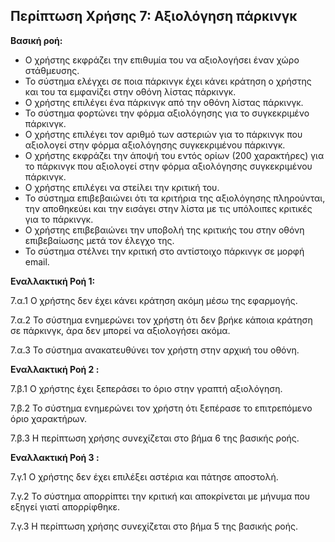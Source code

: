 ## Περίπτωση Χρήσης 7: Αξιολόγηση πάρκινγκ ##

**Βασική ροή:**

- Ο χρήστης εκφράζει την επιθυμία του να αξιολογήσει έναν χώρο στάθμευσης.
- Το σύστημα ελέγχει σε ποια πάρκινγκ έχει κάνει κράτηση ο χρήστης και του τα εμφανίζει στην οθόνη λίστας πάρκινγκ.
- Ο χρήστης επιλέγει ένα πάρκινγκ από την οθόνη λίστας πάρκινγκ.
- Το σύστημα φορτώνει την φόρμα αξιολόγησης για το συγκεκριμένο πάρκινγκ.
- Ο χρήστης επιλέγει τον αριθμό των αστεριών για το πάρκινγκ που αξιολογεί στην φόρμα αξιολόγησης συγκεκριμένου πάρκινγκ.
- Ο χρήστης εκφράζει την άποψή του εντός ορίων (200 χαρακτήρες) για το πάρκινγκ που αξιολογεί  στην φόρμα αξιολόγησης συγκεκριμένου πάρκινγκ.
- Ο χρήστης επιλέγει να στείλει την κριτική του.
- Το σύστημα επιβεβαιώνει ότι τα κριτήρια της αξιολόγησης πληρούνται, την αποθηκεύει και την εισάγει στην λίστα με τις υπόλοιπες κριτικές για το πάρκινγκ.
- Ο χρήστης επιβεβαιώνει την υποβολή της κριτικής του στην οθόνη επιβεβαίωσης μετά τον έλεγχο της.
- Το σύστημα στέλνει την κριτική στο αντίστοιχο πάρκινγκ σε μορφή email.


**Εναλλακτική Ροή 1:**

7.α.1 Ο χρήστης δεν έχει κάνει κράτηση ακόμη μέσω της εφαρμογής.

7.α.2 Το σύστημα ενημερώνει τον χρήστη ότι δεν βρήκε κάποια κράτηση σε πάρκινγκ, άρα δεν μπορεί να αξιολογήσει ακόμα.

7.α.3 Το σύστημα ανακατευθύνει τον χρήστη στην αρχική του οθόνη.

**Εναλλακτική Ροή 2 :**

7.β.1 Ο χρήστης έχει ξεπεράσει το όριο στην γραπτή αξιολόγηση.

7.β.2 Το σύστημα ενημερώνει τον χρήστη ότι ξεπέρασε το επιτρεπόμενο όριο χαρακτήρων.

7.β.3 Η περίπτωση χρήσης συνεχίζεται στο βήμα 6 της βασικής ροής.

**Εναλλακτική Ροή 3 :**

7.γ.1 Ο χρήστης δεν έχει επιλέξει αστέρια και πάτησε αποστολή.

7.γ.2 Το σύστημα απορρίπτει την κριτική και αποκρίνεται με μήνυμα που εξηγεί γιατί απορρίφθηκε.

7.γ.3 Η περίπτωση χρήσης συνεχίζεται στο βήμα 5 της βασικής ροής.

